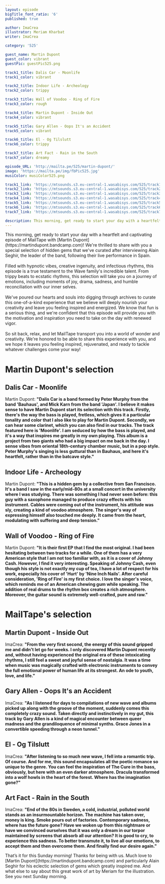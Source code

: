 ```yaml
---
layout: episode
bigTitle_font_ratio: '6'
published: true

author: ImaCrea 
illustrator: Meriam Kharbat
writer: ImaCrea

category: '525'

guest_name: Martin Dupont
guest_color: vibrant
guestPic: guestPic525.png

track1_title: Dalis Car - Moonlife
track1_color: vibrant

track2_title: Indoor Life - Archeology
track2_color: trippy 

track3_title: Wall of Voodoo - Ring of Fire
track3_color: rough

track4_title: Martin Dupont - Inside Out
track4_color: vibrant 

track5_title: Gary Allen - Oops It's an Accident
track5_color: vibrant

track6_title: El - Og Tilslutt
track6_color: trippy 

track7_title: Art Fact - Rain in the South
track7_color: dreamy 

episode_URL: 'http://mailta.pe/525/martin-dupont/'
image: 'https://mailta.pe/img/fbPic525.jpg'
musiColor: musiColor525.png

track1_link: 'https://mtsounds.s3.eu-central-1.wasabisys.com/525/track1.mp3'
track2_link: 'https://mtsounds.s3.eu-central-1.wasabisys.com/525/track2.mp3'
track3_link: 'https://mtsounds.s3.eu-central-1.wasabisys.com/525/track3.mp3'
track4_link: 'https://mtsounds.s3.eu-central-1.wasabisys.com/525/track4.mp3'
track5_link: 'https://mtsounds.s3.eu-central-1.wasabisys.com/525/track5.mp3'
track6_link: 'https://mtsounds.s3.eu-central-1.wasabisys.com/525/track6.mp3'
track7_link: 'https://mtsounds.s3.eu-central-1.wasabisys.com/525/track7.mp3'

description: This morning, get ready to start your day with a heartfelt and captivating episode of MailTape with Martin Dupont! We're thrilled to share with you a special selection of hidden gems that we've curated after interviewing Alain Seghir, the leader of the band, following their live performance in Spain.
---
```

<p id="introduction">
	This morning, get ready to start your day with a heartfelt and captivating episode of MailTape with [Martin Dupont](https://martindupont.bandcamp.com)! We're thrilled to share with you a special selection of hidden gems that we've curated after interviewing Alain Seghir, the leader of the band, following their live performance in Spain.
	<br><br>
	Filled with hypnotic vibes, creative ingenuity, and infectious rhythms, this episode is a true testament to the Wave family's incredible talent. From trippy beats to ecstatic rhythms, this selection will take you on a journey of emotions, including moments of joy, drama, sadness, and humble reconciliation with our inner selves.
	<br><br>
	We've poured our hearts and souls into digging through archives to curate this one-of-a-kind experience that we believe will deeply nourish your creativity and leave you feeling inspired and energized. We know that fun is a serious thing, and we're confident that this episode will provide you with the motivation and inspiration you need to take on the day with renewed vigor.
	<br><br>
	So sit back, relax, and let MailTape transport you into a world of wonder and creativity. We're honored to be able to share this experience with you, and we hope it leaves you feeling inspired, rejuvenated, and ready to tackle whatever challenges come your way!
</p>

# Martin Dupont's selection

## Dalis Car - Moonlife

Martin Dupont: **"**Dalis Car is a band formed by Peter Murphy from the band 'Bauhaus', and Mick Karn from the band 'Japan'. I believe it makes sense to have Martin Dupont start its selection with this track. Firstly, there's the way the bass is played, fretless, which gives it a particular tonality and color that I also like to play for Martin Dupont. Secondly, we can hear some clarinet, which you can also find in our tracks. The track featured here is 'Moonlife'. I am seduced by how the bass is played, and it's a way that inspires me greatly in my own playing. This album is a project from two giants who had a big impact on me back in the day. I sense vibes from oriental 18th-century chamber music, but in a pop style. Peter Murphy's singing is less guttural than in Bauhaus, and here it's heartfelt, rather than in the batcave style.**"**


## Indoor Life - Archeology

Martin Dupont: **"**This is a hidden gem by a collective from San Francisco. It's a band I saw in the early/mid-80s at a small concert in the university where I was studying. There was something I had never seen before: this guy with a saxophone managed to produce crazy effects with his instrument. Cables were coming out of the instrument, his attitude was sly, creating a kind of voodoo atmosphere. The singer's way of expressing himself also touched me deeply. It came from the heart, modulating with suffering and deep tension.**"**

## Wall of Voodoo - Ring of Fire

Martin Dupont: **"**It is their first EP that I find the most original. I had been hesitating between two tracks for a while. One of them has a very American style that I am not too familiar with, as it is a cover of Johnny Cash. However, I find it very interesting. Speaking of Johnny Cash, even though his style is not exactly my cup of tea, I have a lot of respect for his work, especially his cover of 'Hurt' by 'Nine Inch Nails'. After careful consideration, 'Ring of Fire' is my first choice. I love the singer's voice, which reminds me of an American chewing gum while speaking. The addition of real drums to the rhythm box creates a rich atmosphere. Moreover, the guitar sound is extremely well-crafted, pure and raw.**"**

# MailTape's selection

## Martin Dupont - Inside Out

ImaCrea: **"**From the very first second, the energy of this sound gripped me and didn't let go for weeks. I only discovered Martin Dupont recently and, without having experienced the original era of these intoxicating rhythms, I still feel a sweet and joyful sense of nostalgia. It was a time when music was magically crafted with electronic instruments to convey the full emotional power of human life at its strongest. An ode to youth, love, and life.**"**

## Gary Allen - Oops It's an Accident

ImaCrea: **"**As I listened for days to compilations of new wave and albums picked up along with the groove of the moment, suddenly comes this completely crazy sound. Taken directly and instinctively in my gut, this track by Gary Allen is a kind of magical encounter between queer madness and the grandiloquence of minimal synths. Grace Jones in a convertible speeding through a neon tunnel.**"**

## El - Og Tilslutt

ImaCrea: **"**After listening to so much new wave, I fell into a romantic trip. Of course. And for me, this sound encapsulates all the poetic romance so unique to the genre. You can feel the inspiration of The Cure in the bass, obviously, but here with an even darker atmosphere. Dracula transformed into a wolf howls in the heart of the forest. Where has the imagination gone?**"**


## Art Fact - Rain in the South

ImaCrea: **"**End of the 80s in Sweden, a cold, industrial, polluted world stands as an insurmountable horizon. The machine has taken over, money is king. Smoke pours out of factories. Contemporary sadness, where has the future gone? Have we woken up from this nightmare or have we convinced ourselves that it was only a dream in our torpor maintained by screens that absorb all our attention? It is good to cry, to experience this sadness. To better transmute it, to live all our emotions, to accept them and then overcome them. And finally find our desire again.**"**

<p id="outroduction">That’s it for this Sunday morning! Thanks for being with us. Much love to [Martin Dupont](https://martindupont.bandcamp.com) and particularly Alain Seghir for his eclectic selection of gems which greatly inspired me. And what else to say about this great work of art by Meriam for the illustration. See you next Sunday morning.</p>
